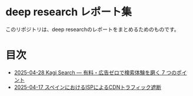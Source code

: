 # deep research レポート集

このリポジトリは、deep researchのレポートをまとめるためのものです。

# 目次

- [2025-04-28 Kagi Search ― 有料・広告ゼロで検索体験を磨く 7 つのポイント](2025-04-28-kagi-search-premium-ad-free.md)
- [2025-04-17 スペインにおけるISPによるCDNトラフィック遮断](2025-04-17-spain-isp-cdn-blocking-laliga-cloudflare-vercel.md)

